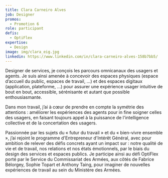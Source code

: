 ```yaml
---
title: Clara Carneiro Alves
job: Designer
promos:
  - Promotion 6
role: participant
defis:
  - OptiFlex
expertise:
  - Design
image: img/clara_eig.jpg
linkedin: https://www.linkedin.com/in/clara-carneiro-alves-158b7bb5/
---
```


Designer de services, je conçois les parcours omnicanaux des usagers et agents. Je suis ainsi amenée à concevoir des espaces physiques (espace d’accueil du public, espaces de travail, …) et des espaces digitaux (application, plateforme, …) pour assurer une expérience usager intuitive de bout en bout, accessible, sérénisante et autant que possible enthousiasmante. 

Dans mon travail, j’ai à cœur de prendre en compte la symétrie des attentions : améliorer les expériences des agents pour in fine soigner celles des usagers, en faisant toujours appel à la puissance de l'intelligence collective et de la concertation des usagers.

Passionnée par les sujets du « futur du travail » et du « bien-vivre ensemble », j’ai rejoint le programme d'Entrepreneur d'Intérêt Général, avec pour ambition de relever des défis concrets ayant un impact sur : notre qualité de vie et de travail, nos relations et nos états émotionnels, par le biais du design des services et espaces publics. Je participe ainsi au défi OptiFlex porté par le Service du Commissariat des Armées, aux côtés de Fabrice Bélorgey, Sophie Topart et Anthony Taing, pour imaginer de nouvelles expériences de travail au sein du Ministère des Armées.
